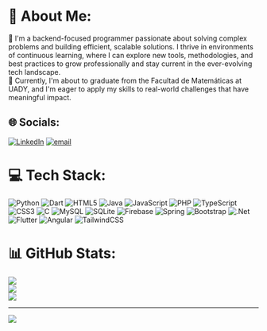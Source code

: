 # 💫 About Me:
🌱 I'm a backend-focused programmer passionate about solving complex problems and building efficient, scalable solutions. I thrive in environments of continuous learning, where I can explore new tools, methodologies, and best practices to grow professionally and stay current in the ever-evolving tech landscape.<br>🔭 Currently, I'm about to graduate from the Facultad de Matemáticas at UADY, and I'm eager to apply my skills to real-world challenges that have meaningful impact. 


## 🌐 Socials:
[![LinkedIn](https://img.shields.io/badge/LinkedIn-%230077B5.svg?logo=linkedin&logoColor=white)](https://linkedin.com/in/www.linkedin.com/in/giovanni-quintal-llanes-ab52b22a5) [![email](https://img.shields.io/badge/Email-D14836?logo=gmail&logoColor=white)](mailto:g.mashiio97@gmail.com) 

# 💻 Tech Stack:
![Python](https://img.shields.io/badge/python-3670A0?style=flat-square&logo=python&logoColor=ffdd54) ![Dart](https://img.shields.io/badge/dart-%230175C2.svg?style=flat-square&logo=dart&logoColor=white) ![HTML5](https://img.shields.io/badge/html5-%23E34F26.svg?style=flat-square&logo=html5&logoColor=white) ![Java](https://img.shields.io/badge/java-%23ED8B00.svg?style=flat-square&logo=openjdk&logoColor=white) ![JavaScript](https://img.shields.io/badge/javascript-%23323330.svg?style=flat-square&logo=javascript&logoColor=%23F7DF1E) ![PHP](https://img.shields.io/badge/php-%23777BB4.svg?style=flat-square&logo=php&logoColor=white) ![TypeScript](https://img.shields.io/badge/typescript-%23007ACC.svg?style=flat-square&logo=typescript&logoColor=white) ![CSS3](https://img.shields.io/badge/css3-%231572B6.svg?style=flat-square&logo=css3&logoColor=white) ![C](https://img.shields.io/badge/c-%2300599C.svg?style=flat-square&logo=c&logoColor=white) ![MySQL](https://img.shields.io/badge/mysql-4479A1.svg?style=flat-square&logo=mysql&logoColor=white) ![SQLite](https://img.shields.io/badge/sqlite-%2307405e.svg?style=flat-square&logo=sqlite&logoColor=white) ![Firebase](https://img.shields.io/badge/firebase-%23039BE5.svg?style=flat-square&logo=firebase) ![Spring](https://img.shields.io/badge/spring-%236DB33F.svg?style=flat-square&logo=spring&logoColor=white) ![Bootstrap](https://img.shields.io/badge/bootstrap-%238511FA.svg?style=flat-square&logo=bootstrap&logoColor=white) ![.Net](https://img.shields.io/badge/.NET-5C2D91?style=flat-square&logo=.net&logoColor=white) ![Flutter](https://img.shields.io/badge/Flutter-%2302569B.svg?style=flat-square&logo=Flutter&logoColor=white) ![Angular](https://img.shields.io/badge/angular-%23DD0031.svg?style=flat-square&logo=angular&logoColor=white) ![TailwindCSS](https://img.shields.io/badge/tailwindcss-%2338B2AC.svg?style=flat-square&logo=tailwind-css&logoColor=white)
# 📊 GitHub Stats:
![](https://github-readme-stats.vercel.app/api?username=GiovanniQuintal&theme=shadow_green&hide_border=true&include_all_commits=true&count_private=true)<br/>
![](https://nirzak-streak-stats.vercel.app/?user=GiovanniQuintal&theme=shadow_green&hide_border=true)<br/>
![](https://github-readme-stats.vercel.app/api/top-langs/?username=GiovanniQuintal&theme=shadow_green&hide_border=true&include_all_commits=true&count_private=true&layout=compact)

---
[![](https://visitcount.itsvg.in/api?id=GiovanniQuintal&icon=0&color=0)](https://visitcount.itsvg.in)
